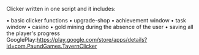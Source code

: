 Сlicker written in one script and it includes: 

•	basic clicker functions 
•	upgrade-shop 
•	achievement window
•	task window
•	casino
•	gold mining during the absence of the user
•	saving all the player's progress
GooglePlay:https://play.google.com/store/apps/details?id=com.PaundGames.TavernClicker
